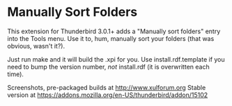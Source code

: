 Manually Sort Folders
=====================

This extension for Thunderbird 3.0.1+ adds a "Manually sort folders" entry into
the Tools menu. Use it to, hum, manually sort your folders (that was obvious,
wasn't it?).

Just run make and it will build the .xpi for you. Use install.rdf.template if
you need to bump the version number, *not* install.rdf (it is overwritten each
time).

Screenshots, pre-packaged builds at http://www.xulforum.org
Stable version at https://addons.mozilla.org/en-US/thunderbird/addon/15102
